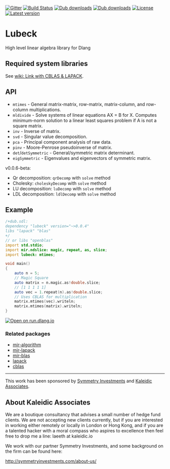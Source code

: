 
[![Gitter](https://img.shields.io/gitter/room/libmir/public.svg)](https://gitter.im/libmir/public)
[![Build Status](https://www.travis-ci.org/kaleidicassociates/lubeck.svg?branch=master)](https://www.travis-ci.org/kaleidicassociates/lubeck)
[![Dub downloads](https://img.shields.io/dub/dt/lubeck.svg)](http://code.dlang.org/packages/lubeck)
[![Dub downloads](https://img.shields.io/dub/dm/lubeck.svg)](http://code.dlang.org/packages/lubeck)
[![License](https://img.shields.io/dub/l/lubeck.svg)](http://code.dlang.org/packages/lubeck)
[![Latest version](https://img.shields.io/dub/v/lubeck.svg)](http://code.dlang.org/packages/lubeck)

# Lubeck
High level linear algebra library for Dlang

## Required system libraries

See [wiki: Link with CBLAS & LAPACK](https://github.com/libmir/mir-lapack/wiki/Link-with-CBLAS-&-LAPACK).

## API
 - `mtimes` - General matrix-matrix, row-matrix, matrix-column, and row-column multiplications.
 - `mldivide` - Solve systems of linear equations AX = B for X. Computes minimum-norm solution to a linear least squares problem
if A is not a square matrix.
 - `inv` - Inverse of matrix.
 - `svd` - Singular value decomposition.
 - `pca` - Principal component analysis of raw data.
 - `pinv` - Moore-Penrose pseudoinverse of matrix.
 - `det`/`detSymmetric` - General/symmetric matrix determinant.
 - `eigSymmetric` - Eigenvalues and eigenvectors of symmetric matrix.

v0.0.6-beta:
 - Qr decomposition: `qrDecomp` with `solve` method
 - Cholesky: `choleskyDecomp` with `solve` method
 - LU decomposition: `luDecomp` with `solve` method
 - LDL decomposition: `ldlDecomp` with `solve` method

## Example

```d
/+dub.sdl:
dependency "lubeck" version="~>0.0.4"
libs "lapack" "blas"
+/
// or libs "openblas"
import std.stdio;
import mir.ndslice: magic, repeat, as, slice;
import lubeck: mtimes;

void main()
{
    auto n = 5;
    // Magic Square
    auto matrix = n.magic.as!double.slice;
    // [1 1 1 1 1]
    auto vec = 1.repeat(n).as!double.slice;
    // Uses CBLAS for multiplication
    matrix.mtimes(vec).writeln;
    matrix.mtimes(matrix).writeln;
}
```

[![Open on run.dlang.io](https://img.shields.io/badge/run.dlang.io-open-blue.svg)](https://run.dlang.io/is/vzhvo5)

### Related packages
 - [mir-algorithm](https://github.com/libmir/mir-algorithm)
 - [mir-lapack](https://github.com/libmir/mir-lapack)
 - [mir-blas](https://github.com/libmir/mir-blas)
 - [lapack](https://github.com/libmir/lapack)
 - [cblas](https://github.com/DlangScience/cblas)

---------------

This work has been sponsored by [Symmetry Investments](http://symmetryinvestments.com) and [Kaleidic Associates](https://github.com/kaleidicassociates).


About Kaleidic Associates
-------------------------
We are a boutique consultancy that advises a small number of hedge fund clients.  We are
not accepting new clients currently, but if you are interested in working either remotely
or locally in London or Hong Kong, and if you are a talented hacker with a moral compass
who aspires to excellence then feel free to drop me a line: laeeth at kaleidic.io

We work with our partner Symmetry Investments, and some background on the firm can be
found here:

http://symmetryinvestments.com/about-us/
